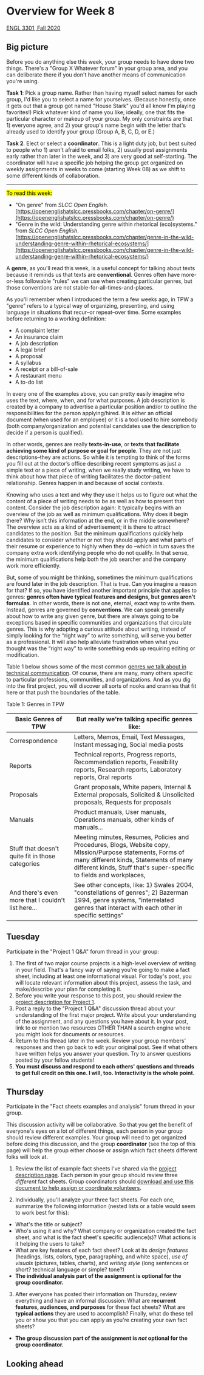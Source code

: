 # Overview for Week 8

[ENGL 3301, Fall 2020](../calendar.html)

## Big picture

Before you do anything else this week, your group needs to have done two things. There's a "Group X Whatever forum" in your group area, and you can deliberate there if you don't have another means of communication you're using.

**Task 1**: Pick a group name. Rather than having myself select names for each group, I'd like you to select a name for yourselves. (Because honestly, once it gets out that a group got named "House Stark" you'd all know I'm playing favorites!) Pick whatever kind of name you like; ideally, one that fits the particular character or makeup of your group. My only constraints are that 1) everyone agree, and 2) your group's name begin with the letter that's already used to identify your group (Group A, B, C, D, or E.)

**Task 2**. Elect or select a **coordinator**. This is a light duty job, but best suited to people who 1) aren't afraid to email folks,  2) usually post assignments early rather than later in the week, and 3) are very good at self-starting. The coordinator will have a specific job helping the group get organized on weekly assignments in weeks to come (starting Week 08) as we shift to some different kinds of collaboration.

<hr>

<mark>To read this week:</mark>

  - &quot;On genre&quot; from _SLCC Open English_. [https://openenglishatslcc.pressbooks.com/chapter/on-genre/](https://openenglishatslcc.pressbooks.com/chapter/on-genre/)
  - &quot;Genre in the wild: Understanding genre within rhetorical (eco)systems.&quot; from _SLCC Open English_. [https://openenglishatslcc.pressbooks.com/chapter/genre-in-the-wild-understanding-genre-within-rhetorical-ecosystems/](https://openenglishatslcc.pressbooks.com/chapter/genre-in-the-wild-understanding-genre-within-rhetorical-ecosystems/)

A **genre**, as you'll read this week, is a useful concept for talking about texts because it reminds us that texts are **conventional**. Genres often have more-or-less followable &quot;rules&quot; we can use when creating particular genres, but those conventions are not stable-for-all-times-and-places.

As you'll remember when I introduced the term a few weeks ago, in TPW a "genre” refers to a typical way of organizing, presenting, and using language in situations that recur–or repeat–over time. Some examples before returning to a working definition:

- A complaint letter
- An insurance claim
- A job description
- A legal brief
- A proposal
- A syllabus
- A receipt or a bill-of-sale
- A restaurant menu
- A to-do list

In every one of the examples above, you can pretty easily imagine who uses the text, where, when, and for what purposes. A job description is created by a company to advertise a particular position and/or to outline the responsibilities for the person applying/hired. It is either an official document (when used for an employee) or it is a tool used to hire somebody (both company/organization and potential candidates use the description to decide if a person is qualified).

In other words, genres are really **texts-in-use**, or **texts that facilitate achieving some kind of purpose or goal for people**. They are not just descriptions–they are actions. So while it is tempting to think of the forms you fill out at the doctor’s office describing recent symptoms as just a simple text or a piece of writing, when we really study writing, we have to think about how that piece of writing facilitates the doctor-patient relationship. Genres happen in and because of social contexts.

Knowing who uses a text and why they use it helps us to figure out what the content of a piece of writing needs to be as well as how to present that content. Consider the job description again: It typically begins with an overview of the job as well as minimum qualifications. Why does it begin there? Why isn’t this information at the end, or in the middle somewhere? The overview acts as a kind of advertisement; it is there to attract candidates to the position. But the minimum qualifications quickly help candidates to consider whether or not they should apply and what parts of their resume or experience to highly when they do –which in turn saves the company extra work identifying people who do not qualify. In that sense, the minimum qualifications help both the job searcher and the company work more efficiently.

But, some of you might be thinking, sometimes the minimum qualifications are found later in the job description. That is true. Can you imagine a reason for that? If so, you have identified another important principle that applies to genres: **genres often have typical features and designs, but genres aren’t formulas**. In other words, there is not one, eternal, exact way to write them. Instead, genres are governed by **conventions**. We can speak generally about how to write any given genre, but there are always going to be exceptions based in specific communities and organizations that circulate genres. This is why adopting a curious attitude about writing, instead of simply looking for the “right way” to write something, will serve you better as a professional. It will also help alleviate frustration when what you thought was the “right way” to write something ends up requiring editing or modification.

Table 1 below shows some of the most common [genres we talk about in technical communication](https://genreacrossborders.org/research/technical-communication). Of course, there are many, many others specific to particular professions, communities, and organizations. And as you dig into the first project, you will discover all sorts of nooks and crannies that fit here or that push the boundaries of the table.

Table 1: Genres in TPW

| Basic Genres of TPW | But really we're talking specific genres like: |
|---|---|
| Correspondence | Letters, Memos, Email, Text Messages, Instant messaging, Social media posts |
| Reports | Technical reports, Progress reports, Recommendation reports, Feasibility reports, Research reports, Laboratory reports, Oral reports |
| Proposals | Grant proposals, White papers, Internal & External proposals, Solicited & Unsolicited proposals, Requests for proposals |
| Manuals | Product manuals, User manuals, Operations manuals, other kinds of manuals... |
| Stuff that doesn't quite fit in those categories | Meeting minutes, Resumes, Policies and Procedures, Blogs, Website copy, MIssion/Purpose statements, Forms of many different kinds, Statements of many different kinds, Stuff that's super-specific to fields and workplaces, |
| And there's even more that I couldn't list here... |  See other concepts, like: 1) Swales 2004, "constellations of genres"; 2) Bazerman 1994, genre systems, "interrelated genres that interact with each other in specific settings" |

## Tuesday

Participate in the &quot;Project 1 Q&amp;A&quot; forum thread in your group:

  1. The first of two major course projects is a high-level overview of writing in your field. That's a fancy way of saying you're going to make a fact sheet, including at least one informational visual. For today&#39;s post, you will locate relevant information about this project, assess the task, and make/describe your plan for completing it.
  2. Before you write your response to this post, you should review the [project description for Project 1](https://cdmandrews.github.io/3301/project-1).
  3. Post a reply to the &quot;Project 1 Q&amp;A&quot; discussion thread about your understanding of the first major project. Write about your understanding of the assignment, and any questions you have about it. In your post, link to or mention two resources OTHER THAN a search engine where you might look for documents or resources.
  4. Return to this thread later in the week. Review your group members&#39; responses and then go back to edit your original post. See if what others have written helps you answer your question. Try to answer questions posted by your fellow students!
  5. **You must discuss and respond to each others' questions and threads to get full credit on this one. I will, too. Interactivity is the whole point.**

## Thursday

Participate in the "Fact sheets examples and analysis" forum thread in your group.

This discussion activity will be collaborative. So that you get the benefit of everyone's eyes on a lot of different things, each person in your group should review different examples. Your group will need to get organized before doing this discussion, and the group **coordinator** (see the top of this page) will help the group either choose or assign which fact sheets different folks will look at.

1. Review the list of example fact sheets I've shared via the [project description page](https://cdmandrews.github.io/3301/project-1#fact-sheets-and-infographics-from-around-the-web). Each person in your group should review three *different* fact sheets. Group coordinators should [download and use this document to help assign or coordinate volunteers](https://cdmandrews.github.io/3301/archive/factsheet-grouplist.docx).

2. Individually, you'll analyze your three fact sheets. For each one, summarize the following information (nested lists or a table would seem to work best for this):
  - What's the title or subject?
  - Who's using it and why? What company or organization created the fact sheet, and what is the fact sheet's specific audience(s)? What actions is it helping the users to take?
  - What are key features of each fact sheet? Look at its *design features* (headings, lists, colors, type, paragraphing, and white space), *use of visuals* (pictures, tables, charts), and *writing style* (long sentences or short? technical language or simple? tone?)
  - **The individual analysis part of the assignment is optional for the group coordinator.**

3. After everyone has posted their information on Thursday, review everything and have an informal discussion: What are **recurrent features, audiences, and purposes** for these fact sheets? What are **typical actions** they are used to accomplish? Finally, what do these tell you or show you that you can apply as you're creating your own fact sheets?
 - **The group discussion part of the assignment is *not* optional for the group coordinator.**

## Looking ahead
